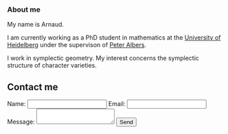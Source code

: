 ### About me

My name is Arnaud.

I am currently working as a PhD student in mathematics at the [University of Heidelberg](https://www.uni-heidelberg.de/) under the supervison of [Peter Albers](https://www.mathi.uni-heidelberg.de/~palbers/).

I work in symplectic geometry. My interest concerns the symplectic structure of character varieties.

## Contact me

<!DOCTYPE>
<html>
<head>
<meta charset="utf-8">
<title>Contact Form</title>
</head>
<body>


<form method="post" action="contact.php">
	<label for="name">Name:</label>
	<input type="text" class="text" name="cf_name" id="name" />
	<label for="email">Email:</label>
	<input type="text" class="text" name="cf_email" id="email" />
	<label for="text">Message:</label>
	<textarea class="text" name="cf_message" id="message"></textarea>
	<input type="submit" class="submit" value="Send" />
</form>


</body>
</html>
